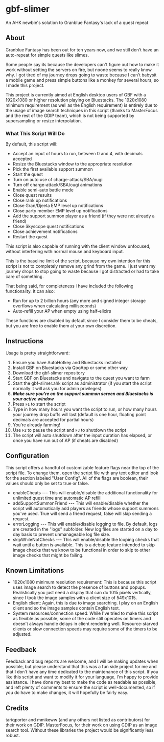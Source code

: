 # gbf-slimer
An AHK newbie's solution to Granblue Fantasy's lack of a quest repeat

## About
Granblue Fantasy has been out for ten years now, and we still don't have an auto-repeat for simple quests like slimes.

Some people say its because the developers can't figure out how to make it work without setting the servers on fire, but noone seems to really know why.
I got tired of my journey drops going to waste because I can't babysit a mobile game and press simple buttons like a monkey for several hours, so I made this project.

This project is currently aimed at English desktop users of GBF with a 1920x1080 or higher resolution playing on Bluestacks.
The 1920x1080 minimum requirement (as well as the English requirement) is entirely due to the usage of image search techniques in this script (thanks to MasterFocus and the rest of the GDIP team),
which is not being supported by supersampling or resize interpolation.

### What This Script Will Do
By default, this script will:
- Accept an input of hours to run, between 0 and 4, with decimals accepted
- Resize the Bluestacks window to the appropriate resolution
- Pick the first available support summon
- Start the quest
- Turn on auto use of charge-attack/SBA/ougi
- Turn off charge-attack/SBA/ougi animations
- Enable semi-auto battle mode
- Close quest results
- Close rank up notifications
- Close Gran/Djeeta EMP level up notifications
- Close party member EMP level up notifications
- Add the support summon player as a friend (if they were not already a friend)
- Close Skyscope quest notifications
- Close achievement notifications
- Restart the quest

This script is also capable of running with the client window unfocused, without interfering with normal mouse and keyboard input.

This is the baseline limit of the script, because my own intention for this script is not to completely remove any grind from the game.
I just want my journey drops to stop going to waste because I got distracted or had to take care of something.

That being said, for completeness I have included the following functionality.
It can also:
- Run for up to 2 billion hours (any more and signed integer storage overflows when calculating milliseconds)
- Auto-refill your AP when empty using half-elixirs

These functions are disabled by default since I consider them to be cheats, but you are free to enable them at your own discretion.

## Instructions
Usage is pretty straightforward:
1. Ensure you have AutoHotkey and Bluestacks installed
2. Install GBF on Bluestacks via QooApp or some other way
3. Download the gbf-slimer repository
4. Start GBF on Bluestacks and navigate to the quest you want to farm
5. Start the gbf-slimer.ahk script as administrator (if you start the script normally it will ask you for admin privileges)
6. ***Make sure you're on the support summon screen and Bluestacks is your active window***
7. Press `F1` to start the script
8. Type in how many hours you want the script to run, or how many hours your journey drop buffs will last (default is one hour, floating point decimals are accepted for partial hours)
9. You're already farming!
10. Use `F2` to pause the script and `F3` to shutdown the script
11. The script will auto shutdown after the input duration has elapsed, or once you have run out of AP (if cheats are disabled)

## Configuration
This script offers a handful of customizable feature flags near the top of the script file.
To change them, open the script file with any text editor and look for the section labeled "User Config". All of the flags are boolean, their values should only be set to true or false.
- enableCheats           --- This will enable/disable the additional functionality for unlimited quest time and automatic AP refill
- addSupportSummonFriend --- This will enable/disable whether the script will automatically add players as friends whose support summons you've used. True will send a friend request, false will skip sending a request.
- errorLogging           --- This will enable/disable logging to file. By default, logs are created in the "logs" subfolder. New log files are started on a day to day basis to prevent unmanageable log file size.
- skipWhileNotChecks     --- This will enable/disable the looping checks that wait until a button is available. This is a debug feature intended to skip image checks that we know to be functional in order to skip to other image checks that might be failing.

## Known Limitations
- 1920x1080 minimum resolution requirement: This is because this script uses image search to detect the presence of buttons and popups. Realistically you just need a display that can do 1015 pixels vertically, since I took the image samples with a client size of 549x1015.
- English client: Again, this is due to image searching. I play on an English client and so the image samples contain English text.
- System resources/connection speed: While I've tried to make this script as flexible as possible, some of the code still operates on timers and doesn't always handle delays in client rendering well. Resource-starved clients or slow connection speeds may require some of the timers to be adjusted.

## Feedback
Feedback and bug reports are welcome, and I will be making updates when possible, but please understand that this was a fun side project for me and that I don't have any time dedicated to the maintenance of this script.  If you like this script and want to modify it for your language, I'm happy to provide assistance. I have done my best to make the code as readable as possible, and left plenty of comments to ensure the script is well-documented, so if you do have to make changes, it will hopefully be fairly easy.

## Credits
tariqporter and mmikeww (and any others not listed as contributors) for their work on GDIP. MasterFocus, for their work on using GDIP as an image search tool. Without these libraries the project would be significantly less robust.
